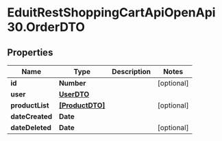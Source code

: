 # EduitRestShoppingCartApiOpenApi30.OrderDTO

## Properties

Name | Type | Description | Notes
------------ | ------------- | ------------- | -------------
**id** | **Number** |  | [optional] 
**user** | [**UserDTO**](UserDTO.md) |  | 
**productList** | [**[ProductDTO]**](ProductDTO.md) |  | [optional] 
**dateCreated** | **Date** |  | 
**dateDeleted** | **Date** |  | [optional] 



